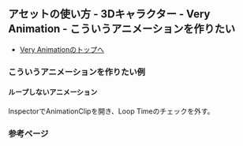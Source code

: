 ## アセットの使い方 - 3Dキャラクター - Very Animation - こういうアニメーションを作りたい

- [Very Animationのトップへ](./index.md)

### こういうアニメーションを作りたい例

#### ループしないアニメーション

InspectorでAnimationClipを開き、Loop Timeのチェックを外す。



### 参考ページ

